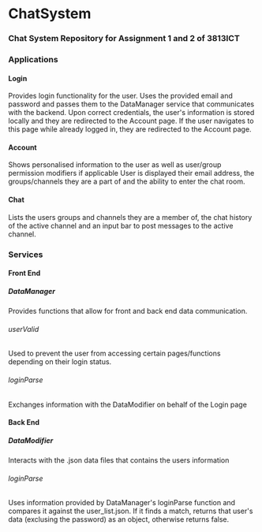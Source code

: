 # ChatSystem
### Chat System Repository for Assignment 1 and 2 of 3813ICT

### Applications
#### Login
Provides login functionality for the user.
Uses the provided email and password and passes them to the DataManager service that communicates with the backend.
Upon correct credentials, the user's information is stored locally and they are redirected to the Account page.
If the user navigates to this page while already logged in, they are redirected to the Account page.

#### Account
Shows personalised information to the user as well as user/group permission modifiers if applicable
User is displayed their email address, the groups/channels they are a part of and the ability to enter the chat room.

#### Chat
Lists the users groups and channels they are a member of, the chat history of the active channel and an input bar to post messages to the active channel.

### Services
#### Front End
##### DataManager
Provides functions that allow for front and back end data communication.
###### userValid
Used to prevent the user from accessing certain pages/functions depending on their login status.
###### loginParse
Exchanges information with the DataModifier on behalf of the Login page

#### Back End
##### DataModifier
Interacts with the .json data files that contains the users information
###### loginParse
Uses information provided by DataManager's loginParse function and compares it against the user_list.json. If it finds a match, returns that user's data (exclusing the password) as an object, otherwise returns false.
